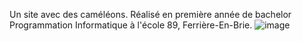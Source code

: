 Un site avec des caméléons.
Réalisé en première année de bachelor Programmation Informatique à l'école 89, Ferrière-En-Brie.
![image](https://github.com/eayrault/eayrault-projet_cameleon/assets/146326392/e52061a3-91ad-4550-8abd-a8a6fab124db)

